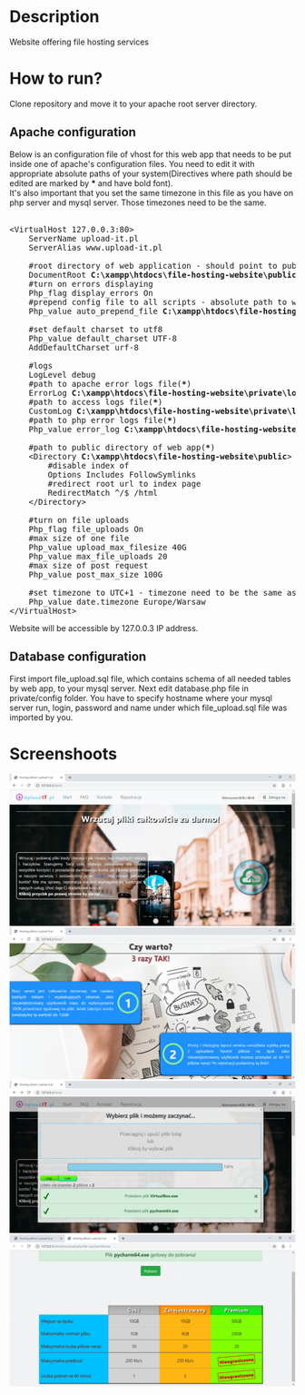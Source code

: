 <h1>Description</h1>
Website offering file hosting services

<h1>How to run?</h1>
Clone repository and move it to your apache root server directory.

<h2>Apache configuration</h2>
Below is an configuration file of vhost for this web app that needs to be put inside one of apache's configuration files. You need to edit it with appropriate absolute paths of your system(Directives where path should be edited are marked by <b>*</b> and have bold font).<br>
It's also important that you set the same timezone in this file as you have on php server and mysql server. Those timezones need to be the same.
<br><br>

<pre>
&lt;VirtualHost 127.0.0.3:80&gt;
	ServerName upload-it.pl
	ServerAlias www.upload-it.pl

	#root directory of web application - should point to public directory(<b>*</b>)
	DocumentRoot <b>C:\xampp\htdocs\file-hosting-website\public</b>
	#turn on errors displaying
	Php_flag display_errors On
	#prepend config file to all scripts - absolute path to web app's main config file(<b>*</b>)
	Php_value auto_prepend_file <b>C:\xampp\htdocs\file-hosting-website\private\config\config.php</b>
	
	#set default charset to utf8
	Php_value default_charset UTF-8
	AddDefaultCharset urf-8

	#logs
	LogLevel debug
	#path to apache error logs file(<b>*</b>)
	ErrorLog <b>C:\xampp\htdocs\file-hosting-website\private\logs\apache\error.txt</b>
	#path to access logs file(<b>*</b>)
	CustomLog <b>C:\xampp\htdocs\file-hosting-website\private\logs\apache\access.txt</b> combined
	#path to php error logs file(<b>*</b>)
	Php_value error_log <b>C:\xampp\htdocs\file-hosting-website\private\logs\php\error.txt</b>	

	#path to public directory of web app(<b>*</b>)
	&lt;Directory <b>C:\xampp\htdocs\file-hosting-website\public</b>&gt;
		#disable index of
		Options Includes FollowSymlinks
		#redirect root url to index page
		RedirectMatch ^/$ /html
	&lt;/Directory&gt;

	#turn on file uploads
	Php_flag file_uploads On
	#max size of one file
	Php_value upload_max_filesize 40G
	Php_value max_file_uploads 20
	#max size of post request
	Php_value post_max_size 100G

	#set timezone to UTC+1 - timezone need to be the same as system timezone and mysql server system timezone
	Php_value date.timezone Europe/Warsaw
&lt;/VirtualHost&gt;
</pre>

Website will be accessible by 127.0.0.3 IP address.

<h2>Database configuration</h2>
First import file_upload.sql file, which contains schema of all needed tables by web app, to your mysql server.
Next edit database.php file in private/config folder. You have to specify hostname where your mysql server run, login, password and name under which file_upload.sql file was imported by you.

<h1>Screenshoots</h1>
<img src="screenshoots/1.jpg">
<img src="screenshoots/2.jpg">
<img src="screenshoots/3.jpg">
<img src="screenshoots/4.jpg">
